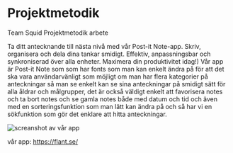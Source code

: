 # Projektmetodik
Team Squid Projektmetodik arbete



Ta ditt antecknande till nästa nivå med vår Post-it Note-app. Skriv, organisera och dela dina tankar smidigt. Effektiv, anpassningsbar och synkroniserad över alla enheter. Maximera din produktivitet idag!) Vår app är Post-it Note som som har fonts som man kan enkelt ändra på för att det ska vara användarvänligt som möjligt om man har flera kategorier på anteckningar så man se enkelt kan se sina anteckningar  på smidigt sätt för alla åldrar och målgrupper, det är också väldigt enkelt att favorisera notes  och ta bort notes och se gamla notes både med datum och tid och även med en sorteringsfunktion som man lätt kan ändra på och så har vi en sökfunktion som gör det enklare att hitta anteckningar. 


![screanshot av vår app](https://github.com/hugojohansson1021/Projektmetodik/assets/112178105/93032f49-01b8-4155-b947-d9a853eb353a)



vår app:
https://flant.se/
